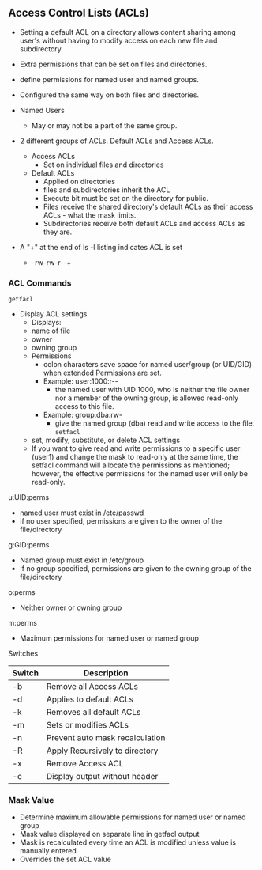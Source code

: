 ## Access Control Lists (ACLs)

- Setting a default ACL on a directory allows content sharing among user's without having to modify access on each new file and subdirectory.
- Extra permissions that can be set on files and directories.
- define permissions for named user and named groups.
- Configured the same way on both files and directories.
- Named Users
	- May or may not be a part of the same group.
- 2 different groups of ACLs. Default ACLs and Access ACLs.
	- Access ACLs
		- Set on individual files and directories
	- Default ACLs
		- Applied on directories
		- files and subdirectories inherit the ACL
		- Execute bit must be set on the directory for public.
		- Files receive the shared directory's default ACLs as their access ACLs - what the mask limits.
		- Subdirectories receive both default ACLs and access ACLs as they are.

- A "+" at the end of ls -l listing indicates ACL is set
	- -rw-rw-r--+

### ACL Commands
`getfacl`
- Display ACL settings
	- Displays:
	- name of file
	- owner
	- owning group
	- Permissions
		- colon characters save space for named user/group (or UID/GID) when extended Permissions are set.
		- Example: user:1000:r--
			- the named user with UID 1000, who is neither the file owner nor a member of the owning group, is allowed read-only access to this file.
		- Example: group:dba:rw- 
			- give the named group (dba) read and write access to the file.
`setfacl`
	- set, modify, substitute, or delete ACL settings
	- If you want to give read and write permissions to a specific user (user1) and change the mask to read-only at the same time, the setfacl command will allocate the permissions as mentioned; however, the effective permissions for the named user will only be read-only.

u:UID:perms
- named user must exist in /etc/passwd
- if no user specified, permissions are given to the owner of the file/directory

g:GID:perms
- Named group must exist in /etc/group
- If no group specified, permissions are given to the owning group of the file/directory

o:perms
- Neither owner or owning group

m:perms
- Maximum permissions for named user or named group

Switches

| Switch | Description                     |
| ------ | ------------------------------- |
| -b     | Remove all Access ACLs          |
| -d     | Applies to default ACLs         |
| -k     | Removes all default ACLs        |
| -m     | Sets or modifies ACLs           |
| -n     | Prevent auto mask recalculation |
| -R     | Apply Recursively to directory  |
| -x     | Remove Access ACL               |
| -c     | Display output without header   |

### Mask Value

- Determine maximum allowable permissions for named user or named group
- Mask value displayed on separate line in getfacl output
- Mask is recalculated every time an ACL is modified unless value is manually entered
- Overrides the set ACL value
